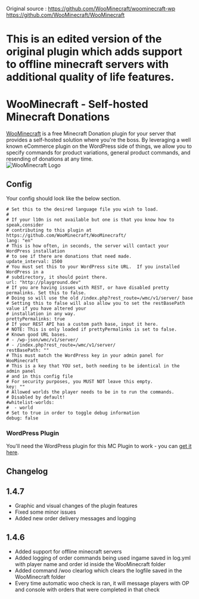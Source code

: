 
Original source : 
https://github.com/WooMinecraft/woominecraft-wp
https://github.com/WooMinecraft/WooMinecraft

# This is an edited version of the original plugin which adds support to offline minecraft servers with additional quality of life features.

# WooMinecraft - Self-hosted Minecraft Donations

[WooMinecraft](http://woominecraft.com) is a free Minecraft Donation plugin for your server that provides a self-hosted solution where you're the boss.  By leveraging a well known eCommerce plugin on the
WordPress side of things, we allow you to specify commands for product variations, general product commands, and resending of donations at any time.   
![WooMinecraft Logo](https://raw.githubusercontent.com/WooMinecraft/WooMinecraft/main/src/main/resources/wmc-logo.jpg)

## Config
Your config should look like the below section.
```
# Set this to the desired language file you wish to load.
#
# If your l10n is not available but one is that you know how to speak,consider
# contributing to this plugin at https://github.com/WooMinecraft/WooMinecraft/
lang: "en"
# This is how often, in seconds, the server will contact your WordPress installation
# to see if there are donations that need made.
update_interval: 1500
# You must set this to your WordPress site URL.  If you installed WordPress in a
# subdirectory, it should point there.
url: "http://playground.dev"
# If you are having issues with REST, or have disabled pretty permalinks. Set this to false.
# Doing so will use the old /index.php?rest_route=/wmc/v1/server/ base
# Setting this to false will also allow you to set the restBasePath value if you have altered your
# installation in any way.
prettyPermalinks: true
# If your REST API has a custom path base, input it here. 
# NOTE: This is only loaded if prettyPermalinks is set to false.
# Known good URL bases.
# - /wp-json/wmc/v1/server/
# - /index.php?rest_route=/wmc/v1/server/
restBasePath: ""
# This must match the WordPress key in your admin panel for WooMinecraft
# This is a key that YOU set, both needing to be identical in the admin panel
# and in this config file
# For security purposes, you MUST NOT leave this empty.
key: ""
# Allowed worlds the player needs to be in to run the commands.
# Disabled by default!
#whitelist-worlds:
#  - world
# Set to true in order to toggle debug information
debug: false
```


### WordPress Plugin
You'll need the WordPress plugin for this MC Plugin to work - you can [get it here](https://github.com/WooMinecraft/woominecraft-wp).

## Changelog
## 1.4.7
* Graphic and visual changes of the plugin features
* Fixed some minor issues
* Added new order delivery messages and logging
## 1.4.6
* Added support for offline minecraft servers
* Added logging of order commands being used ingame saved in log.yml with player name and order id inside the WooMinecraft folder
* Added command /woo clearlog which clears the logfile saved in the WooMinecraft folder
* Every time automatic woo check is ran, it will message players with OP and console with orders that were completed in that check
